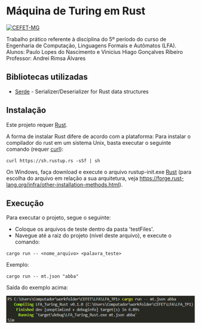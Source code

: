 # Máquina de Turing em Rust

[![CEFET-MG](https://www.dirgrad.cefetmg.br/wp-content/themes/administrativos-mapa-child/imagens/logo_CEFET-1.png)](https://www.cefetmg.br/)

Trabalho prático referente à disciplina do 5º período do curso de Engenharia de Computação, Linguagens Formais e Autômatos (LFA).
Alunos: Paulo Lopes do Nascimento e Vinicius Hiago Gonçalves Ribeiro
Professor: Andrei Rimsa Álvares
## Bibliotecas utilizadas

- [Serde] - Serializer/Deserializer for Rust data structures 

## Instalação
Este projeto requer [Rust].

A forma de instalar Rust difere de acordo com a plataforma:
Para instalar o compilador do rust em um sistema Unix, basta executar o seguinte comando (requer [curl]):

```
curl https://sh.rustup.rs -sSf | sh
```
On Windows, faça download e execute o arquivo rustup-init.exe [Rust] (para escolha do arquivo em relação a sua arquitetura, veja https://forge.rust-lang.org/infra/other-installation-methods.html).

## Execução
Para executar o projeto, segue o seguinte:
- Coloque os arquivos de teste dentro da pasta 'testFiles'.
- Navegue até a raiz do projeto (nível deste arquivo), e execute o comando:
```
cargo run -- <nome_arquivo> <palavra_teste>
```
Exemplo:
```
cargo run -- mt.json "abba"
```
Saída do exemplo acima:

![Image](https://github.com/pauloVato-sketch/LFA_TP1/blob/master/res/saidaExemplo.PNG?raw=true)

[//]: # 

   [LFA_TP1]: <https://github.com/pauloVato-sketch/LFA_TP1>
   [Serde]: <https://serde.rs/>
   [curl]: <https://curl.se/>
   [Rust]: <https://www.rust-lang.org/pt-BR/learn/get-started/>
